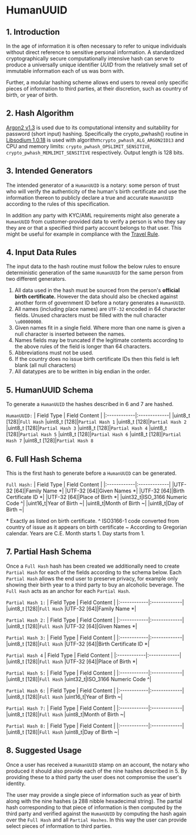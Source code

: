 # HumanUUID
## 1. Introduction
In the age of information it is often necessary to refer to unique individuals without direct reference to sensitive personal information. A standardized cryptographically secure computationally intensive hash can serve to produce a universally unique identifier *UUID* from the relatively small set of immutable information each of us was born with.

Further, a modular hashing scheme allows end users to reveal only specific pieces of information to third parties, at their discretion, such as country of birth, or year of birth.

## 2. Hash Algorithm
[Argon2 v1.3](https://github.com/P-H-C/phc-winner-argon2/raw/master/argon2-specs.pdf) is used due to its computational intensity and suitability for password (short input) hashing. Specifically the crypto_pwhash() routine in [Libsodium 1.0.18](https://github.com/jedisct1/libsodium/releases) is used with algorithm`crypto_pwhash_ALG_ARGON2ID13` and CPU and memory limits: `crypto_pwhash_OPSLIMIT_SENSITIVE`, `crypto_pwhash_MEMLIMIT_SENSITIVE` respectively. Output length is 128 bits.

## 3. Intended Generators
The intended generator of a `HumanUUID` is a notary: some person of trust who will verify the authenticity of the human's birth certificate and use the information thereon to publicly declare a true and accurate `HumanUUID` according to the rules of this specification.

In addition any party with KYC/AML requirements might also generate a `HumanUUID` from customer-provided data to verify a person is who they say they are or that a specified third party account belongs to that user. This might be useful for example in compliance with the  [Travel Rule](https://www.sec.gov/about/offices/ocie/aml2007/fincen-advissu7.pdf).

## 4. Input Data Rules
The input data to the hash routine must follow the below rules to ensure deterministic generation of the same `HumanUUID` for the same person from two different generators.

1. All data used in the hash must be sourced from the person's **official birth certificate.** However the data should also be checked against another form of government ID before a notary generates a `HumanUUID`.
2. All names (including place names) are `UTF-32` encoded in 64 character fields. Unused characters must be filled with the null character `\u00000000`.
3. Given names fit in a single field. Where more than one name is given a null character is inserted between the names.
4. Names fields may be truncated if the legitimate contents according to the above rules of the field is longer than 64 characters.
5. Abbreviations must not be used.
6. If the country does no issue birth certificate IDs then this field is left blank (all null characters)
7. All datatypes are to be written in big endian in the order.

## 5. HumanUUID Schema
To generate a `HumanUUID` the hashes described in 6 and 7 are hashed.

`HumanUUID:`
| Field Type | Field Content |
|:------------|:-------------|
|uint8_t [128]|`Full Hash`
|uint8_t [128]|`Partial Hash 1`
|uint8_t [128]|`Partial Hash 2`
|uint8_t [128]|`Partial Hash 3`
|uint8_t [128]|`Partial Hash 4`
|uint8_t [128]|`Partial Hash 5`
|uint8_t [128]|`Partial Hash 6`
|uint8_t [128]|`Partial Hash 7`
|uint8_t [128]|`Partial Hash 8`

## 6. Full Hash Schema
This is the first hash to generate before a `HumanUUID` can be generated.

`Full Hash:`
| Field Type | Field Content |
|:------------|:-------------|
|UTF-32 [64]|Family Name *|
|UTF-32 [64]|Given Names *|
|UTF-32 [64]|Birth Certificate ID *|
|UTF-32 [64]|Place of Birth *|
|uint32_t|ISO_3166 Numeric Code ^|
|uint16_t|Year of Birth ~|
|uint8_t|Month of Birth ~|
|uint8_t|Day of Birth ~|

\* Exactly as listed on birth certificate.
^ ISO3166-1 code converted from country of issue as it appears on birth certificate
~ According to Gregorian calendar. Years are C.E. Month starts 1. Day starts from 1.

## 7. Partial Hash Schema
Once a `Full Hash` hash has been created we additionally need to create `Partial Hash` for each of the fields according to the schema below. Each `Partial Hash` allows the end user to preserve privacy, for example only showing their birth year to a third party to buy an alcoholic beverage. The `Full Hash` acts as an anchor for each `Partial Hash`.

`Partial Hash 1:`
| Field Type | Field Content |
|:------------|:-------------|
|uint8_t [128]|`Full Hash`
|UTF-32 [64]|Family Name *|

`Partial Hash 2:`
| Field Type | Field Content |
|:------------|:-------------|
|uint8_t [128]|`Full Hash`
|UTF-32 [64]|Given Names *|

`Partial Hash 3:`
| Field Type | Field Content |
|:------------|:-------------|
|uint8_t [128]|`Full Hash`
|UTF-32 [64]|Birth Certificate ID *|

`Partial Hash 4`
| Field Type | Field Content |
|:------------|:-------------|
|uint8_t [128]|`Full Hash`
|UTF-32 [64]|Place of Birth *|

`Partial Hash 5:`
| Field Type | Field Content |
|:------------|:-------------|
|uint8_t [128]|`Full Hash`
|uint32_t|ISO_3166 Numeric Code ^|

`Partial Hash 6:`
| Field Type | Field Content |
|:------------|:-------------|
|uint8_t [128]|`Full Hash`
|uint16_t|Year of Birth ~|

`Partial Hash 7:`
| Field Type | Field Content |
|:------------|:-------------|
|uint8_t [128]|`Full Hash`
|uint8_t|Month of Birth ~|

`Partial Hash 8:`
| Field Type | Field Content |
|:------------|:-------------|
|uint8_t [128]|`Full Hash`
|uint8_t|Day of Birth ~|

## 8. Suggested Usage
Once a user has received a `HumanUUID` stamp on an account, the notary who produced it should also provide each of the nine hashes described in 5. By providing these to a third party the user does not compromise the user's identity.

The user may provide a single piece of information such as year of birth along with the nine hashes (a 288 nibble hexadecimal string). The partial hash corresponding to that piece of information is then computed by the third party and verified against the `HumanUUID` by computing the hash again over the `Full Hash` and all `Partial Hashes`. In this way the user can provide select pieces of information to third parties.
